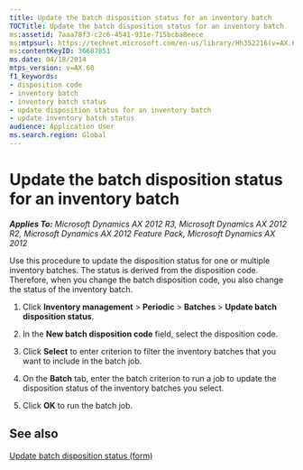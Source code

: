 ```yaml
---
title: Update the batch disposition status for an inventory batch
TOCTitle: Update the batch disposition status for an inventory batch
ms:assetid: 7aaa78f3-c2c6-4541-931e-715bcba8eece
ms:mtpsurl: https://technet.microsoft.com/en-us/library/Hh352216(v=AX.60)
ms:contentKeyID: 36687851
ms.date: 04/18/2014
mtps_version: v=AX.60
f1_keywords:
- disposition code
- inventory batch
- inventory batch status
- update disposition status for an inventory batch
- update inventory batch status
audience: Application User
ms.search.region: Global
---
```


# Update the batch disposition status for an inventory batch 


_**Applies To:** Microsoft Dynamics AX 2012 R3, Microsoft Dynamics AX 2012 R2, Microsoft Dynamics AX 2012 Feature Pack, Microsoft Dynamics AX 2012_

Use this procedure to update the disposition status for one or multiple inventory batches. The status is derived from the disposition code. Therefore, when you change the batch disposition code, you also change the status of the inventory batch.

1.  Click **Inventory management** \> **Periodic** \> **Batches** \> **Update batch disposition status**.

2.  In the **New batch disposition code** field, select the disposition code.

3.  Click **Select** to enter criterion to filter the inventory batches that you want to include in the batch job.

4.  On the **Batch** tab, enter the batch criterion to run a job to update the disposition status of the inventory batches you select.

5.  Click **OK** to run the batch job.

## See also

[Update batch disposition status (form)](https://technet.microsoft.com/en-us/library/hh242875\(v=ax.60\))

  


